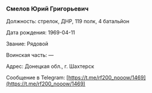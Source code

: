 ### Смелов Юрий Григорьевич

Должность: стрелок, ДНР, 119 полк, 4 батальйон

Дата рождения: 1969-04-11

Звание: Рядовой

Воинская часть: —

Адрес: Донецкая обл., г. Шахтерск

Сообщение в Telegram: [https://t.me/rf200_nooow/1469](https://t.me/rf200_nooow/1469)
